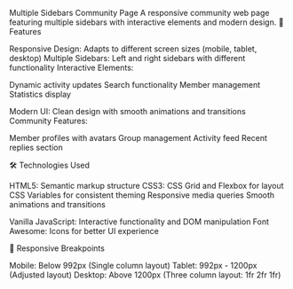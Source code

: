 Multiple Sidebars Community Page
A responsive community web page featuring multiple sidebars with interactive elements and modern design.
🌟 Features

Responsive Design: Adapts to different screen sizes (mobile, tablet, desktop)
Multiple Sidebars: Left and right sidebars with different functionality
Interactive Elements:

Dynamic activity updates
Search functionality
Member management
Statistics display


Modern UI: Clean design with smooth animations and transitions
Community Features:

Member profiles with avatars
Group management
Activity feed
Recent replies section



🛠️ Technologies Used

HTML5: Semantic markup structure
CSS3:
CSS Grid and Flexbox for layout
CSS Variables for consistent theming
Responsive media queries
Smooth animations and transitions


Vanilla JavaScript: Interactive functionality and DOM manipulation
Font Awesome: Icons for better UI experience

📱 Responsive Breakpoints

Mobile: Below 992px (Single column layout)
Tablet: 992px - 1200px (Adjusted layout)
Desktop: Above 1200px (Three column layout: 1fr 2fr 1fr)
